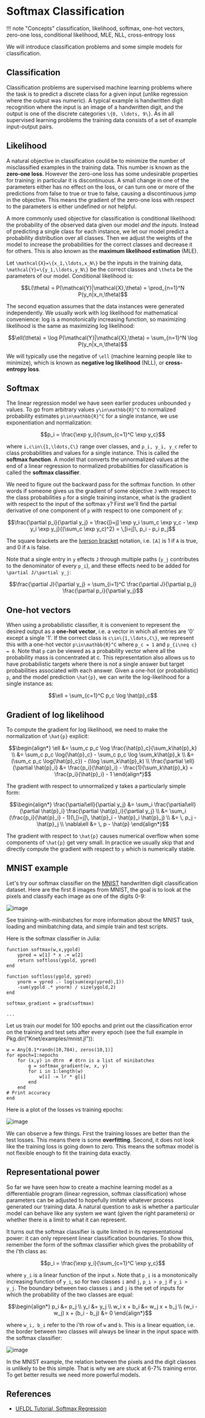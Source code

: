 Softmax Classification
======================

!!! note "Concepts"
    classification, likelihood, softmax, one-hot vectors,
    zero-one loss, conditional likelihood, MLE, NLL, cross-entropy loss

We will introduce classification problems and some simple models for
classification.

Classification
--------------

Classification problems are supervised machine learning problems where
the task is to predict a discrete class for a given input (unlike
regression where the output was numeric). A typical example is
handwritten digit recognition where the input is an image of a
handwritten digit, and the output is one of the discrete categories
``\{0, \ldots, 9\}``. As in all supervised learning problems the training
data consists of a set of example input-output pairs.

Likelihood
----------

A natural objective in classification could be to minimize the number of
misclassified examples in the training data. This number is known as the
**zero-one loss**. However the zero-one loss has some undesirable
properties for training: in particular it is discontinuous. A small
change in one of the parameters either has no effect on the loss, or can
turn one or more of the predictions from false to true or true to false,
causing a discontinuous jump in the objective. This means the gradient
of the zero-one loss with respect to the parameters is either undefined
or not helpful.

A more commonly used objective for classification is conditional
likelihood: the probability of the observed data given our model *and
the inputs*. Instead of predicting a single class for each instance, we
let our model predict a probability distribution over all classes. Then
we adjust the weights of the model to increase the probabilities for the
correct classes and decrease it for others. This is also known as the
**maximum likelihood estimation** (MLE).

Let ``\mathcal{X}=\{x_1,\ldots,x_N\}`` be the inputs in the training data,
``\mathcal{Y}=\{y_1,\ldots,y_N\}`` be the correct classes and ``\theta`` be
the parameters of our model. Conditional likelihood is:

```math
L(\theta) = P(\mathcal{Y}|\mathcal{X},\theta) 
= \prod_{n=1}^N P(y_n|x_n,\theta)
```

The second equation assumes that the data instances were generated
independently. We usually work with log likelihood for mathematical
convenience: log is a monotonically increasing function, so maximizing
likelihood is the same as maximizing log likelihood:

```math
\ell(\theta) = \log P(\mathcal{Y}|\mathcal{X},\theta) 
= \sum_{n=1}^N \log P(y_n|x_n,\theta)
```


We will typically use the negative of ``\ell`` (machine learning people
like to minimize), which is known as **negative log likelihood** (NLL),
or **cross-entropy loss**.

Softmax
-------

The linear regression model we have seen earlier produces unbounded ``y``
values. To go from arbitrary values ``y\in\mathbb{R}^C`` to normalized
probability estimates ``p\in\mathbb{R}^C`` for a single instance, we use
exponentiation and normalization:

```math
p_i = \frac{\exp y_i}{\sum_{c=1}^C \exp y_c}
```


where ``i,c\in\{1,\ldots,C\}`` range over classes, and ``p_i,
y_i, y_c`` refer to class probabilities and values for a single instance.
This is called the **softmax function**. A model that converts the
unnormalized values at the end of a linear regression to normalized
probabilities for classification is called the **softmax classifier**.

We need to figure out the backward pass for the softmax function. In
other words if someone gives us the gradient of some objective ``J`` with
respect to the class probabilities ``p`` for a single training instance,
what is the gradient with respect to the input of the softmax ``y``? First
we'll find the partial derivative of one component of ``p`` with respect
to one component of ``y``:

```math
\frac{\partial p_i}{\partial y_j} 
= \frac{[i=j] \exp y_i \sum_c \exp y_c - \exp y_i \exp y_j}{(\sum_c \exp y_c)^2}
= \,[i=j]\, p_i - p_i p_j
```

The square brackets are the [Iverson
bracket](https://en.wikipedia.org/wiki/Iverson_bracket) notation, i.e.
``[A]`` is 1 if ``A`` is true, and 0 if ``A`` is false.

Note that a single entry in ``y`` effects ``J`` through multiple paths
(``y_j`` contributes to the denominator of every ``p_i``), and these effects
need to be added for ``\partial
J/\partial y_j``:

```math
\frac{\partial J}{\partial y_j}
= \sum_{i=1}^C \frac{\partial J}{\partial p_i}
\frac{\partial p_i}{\partial y_j}
```


One-hot vectors
---------------

When using a probabilistic classifier, it is convenient to represent the
desired output as a **one-hot vector**, i.e. a vector in which all
entries are '0' except a single '1'. If the correct class is
``c\in\{1,\ldots,C\}``, we represent this with a one-hot vector
``p\in\mathbb{R}^C`` where ``p_c = 1`` and ``p_{i\neq c}
= 0``. Note that ``p`` can be viewed as a probability vector where all the
probability mass is concentrated at c. This representation also allows
us to have probabilistic targets where there is not a single answer but
target probabilities associated with each answer. Given a one-hot (or
probabilistic) ``p``, and the model prediction ``\hat{p}``, we can write the
log-likelihood for a single instance as:

```math
\ell = \sum_{c=1}^C p_c \log \hat{p}_c
```


Gradient of log likelihood
--------------------------

To compute the gradient for log likelihood, we need to make the
normalization of ``\hat{p}`` explicit:

```math
\begin{align*}
\ell &= \sum_c p_c \log \frac{\hat{p}_c}{\sum_k\hat{p}_k} \\
&= \sum_c p_c \log{\hat{p}_c} - \sum_c p_c \log \sum_k\hat{p}_k \\
&= (\sum_c p_c \log{\hat{p}_c}) - (\log \sum_k\hat{p}_k) \\
\frac{\partial \ell}{\partial \hat{p}_i} &=
\frac{p_i}{\hat{p}_i} - \frac{1}{\sum_k\hat{p}_k}
= \frac{p_i}{\hat{p}_i} - 1
\end{align*}
```


The gradient with respect to unnormalized y takes a particularly simple
form:

```math
\begin{align*}
\frac{\partial\ell}{\partial y_j}
&= \sum_i \frac{\partial\ell}{\partial \hat{p}_i}
\frac{\partial \hat{p}_i}{\partial y_j} \\
&= \sum_i (\frac{p_i}{\hat{p}_i} - 1)(\,[i=j]\, \hat{p}_i - \hat{p}_i \hat{p}_j) \\
&= \, p_j - \hat{p}_j \\
\nabla\ell &= \, p - \hat{p}
\end{align*}
```


The gradient with respect to ``\hat{p}`` causes numerical overflow when
some components of ``\hat{p}`` get very small. In practice we usually skip
that and directly compute the gradient with respect to ``y`` which is
numerically stable.

MNIST example
-------------

Let's try our softmax classifier on the
[MNIST](http://yann.lecun.com/exdb/mnist) handwritten digit
classification dataset. Here are the first 8 images from MNIST, the goal
is to look at the pixels and classify each image as one of the digits
0-9:

![image](images/firsteightimages.jpg)

See training-with-minibatches for more information about the MNIST task,
loading and minibatching data, and simple train and test scripts.

Here is the softmax classifier in Julia:

``` {.sourceCode .}
function softmax(w,x,ygold)
    ypred = w[1] * x .+ w[2]
    return softloss(ygold, ypred)
end

function softloss(ygold, ypred)
    ynorm = ypred .- log(sum(exp(ypred),1))
    -sum(ygold .* ynorm) / size(ygold,2)
end

softmax_gradient = grad(softmax)
```

``` {.sourceCode .:hide:}
...
```

Let us train our model for 100 epochs and print out the classification
error on the training and test sets after every epoch (see the full
example in Pkg.dir("Knet/examples/mnist.jl")):

``` {.sourceCode .}
w = Any[0.1*randn(10,784), zeros(10,1)]
for epoch=1:nepochs
    for (x,y) in dtrn  # dtrn is a list of minibatches
        g = softmax_gradient(w, x, y)
        for i in 1:length(w)
            w[i] -= lr * g[i]
        end
    end
# Print accuracy
end
```

Here is a plot of the losses vs training epochs:

![image](images/mnist_softmax.png)

We can observe a few things. First the training losses are better than
the test losses. This means there is some **overfitting**. Second, it
does not look like the training loss is going down to zero. This means
the softmax model is not flexible enough to fit the training data
exactly.

Representational power
----------------------

So far we have seen how to create a machine learning model as a
differentiable program (linear regression, softmax classification) whose
parameters can be adjusted to hopefully imitate whatever process
generated our training data. A natural question to ask is whether a
particular model can behave like any system we want (given the right
parameters) or whether there is a limit to what it can represent.

It turns out the softmax classifier is quite limited in its
representational power: it can only represent linear classification
boundaries. To show this, remember the form of the softmax classifier
which gives the probability of the i'th class as:

```math
p_i = \frac{\exp y_i}{\sum_{c=1}^C \exp y_c}
```


where ``y_i`` is a linear function of the input ``x``. Note that ``p_i`` is a
monotonically increasing function of ``y_i``, so for two classes ``i`` and
``j``, ``p_i >
p_j`` if ``y_i > y_j``. The boundary between two classes ``i`` and ``j`` is the
set of inputs for which the probability of the two classes are equal:

```math
\begin{align*}
p_i &= p_j \\
y_i &= y_j \\
w_i x + b_i &= w_j x + b_j \\
(w_i - w_j) x + (b_i - b_j) &= 0
\end{align*}
```


where ``w_i, b_i`` refer to the i'th row of ``w`` and ``b``. This is a linear
equation, i.e. the border between two classes will always be linear in
the input space with the softmax classifier:

![image](images/linear-boundary.png)

In the MNIST example, the relation between the pixels and the digit
classes is unlikely to be this simple. That is why we are stuck at 6-7%
training error. To get better results we need more powerful models.

References
----------

- [UFLDL Tutorial, Softmax Regression](http://ufldl.stanford.edu/tutorial/supervised/SoftmaxRegression)


